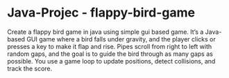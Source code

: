 # Java-Projec - flappy-bird-game
Create a flappy bird game in java using simple gui based game.
It’s a Java-based GUI game where a bird falls under gravity, and the player clicks or presses a key to make it flap and rise. Pipes scroll from right to left with random gaps, and the goal is to guide the bird through as many gaps as possible. You use a game loop to update positions, detect collisions, and track the score.
